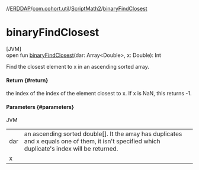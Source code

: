 //[ERDDAP](../../../index.md)/[com.cohort.util](../index.md)/[ScriptMath2](index.md)/[binaryFindClosest](binary-find-closest.md)

# binaryFindClosest

[JVM]\
open fun [binaryFindClosest](binary-find-closest.md)(dar: Array&lt;Double&gt;, x: Double): Int

Find the closest element to x in an ascending sorted array.

#### Return {#return}

the index of the index of the element closest to x. If x is NaN, this returns -1.

#### Parameters {#parameters}

JVM

| | |
|---|---|
| dar | an ascending sorted double[]. It the array has duplicates and x equals one of them, it isn't specified which duplicate's index will be returned. |
| x |